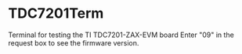 # TDC7201Term
Terminal for testing the TI TDC7201-ZAX-EVM board
Enter "09" in the request box to see the firmware version.
